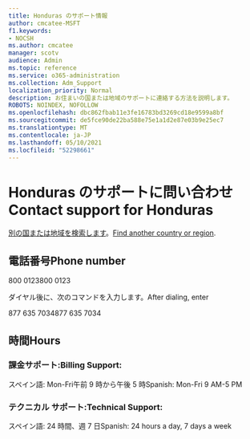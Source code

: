 ```yaml
---
title: Honduras のサポート情報
author: cmcatee-MSFT
f1.keywords:
- NOCSH
ms.author: cmcatee
manager: scotv
audience: Admin
ms.topic: reference
ms.service: o365-administration
ms.collection: Adm_Support
localization_priority: Normal
description: お住まいの国または地域のサポートに連絡する方法を説明します。
ROBOTS: NOINDEX, NOFOLLOW
ms.openlocfilehash: dbc862fbab11e3fe16783bd3269cd18e9599a8bf
ms.sourcegitcommit: de5fce90de22ba588e75e1a1d2e87e03b9e25ec7
ms.translationtype: MT
ms.contentlocale: ja-JP
ms.lasthandoff: 05/10/2021
ms.locfileid: "52298661"
---
```

# <a name="contact-support-for-honduras"></a><span data-ttu-id="bfc4e-103">Honduras のサポートに問い合わせ</span><span class="sxs-lookup"><span data-stu-id="bfc4e-103">Contact support for Honduras</span></span>

<span data-ttu-id="bfc4e-104">[別の国または地域を検索します](../../business-video/get-help-support.md)。</span><span class="sxs-lookup"><span data-stu-id="bfc4e-104">[Find another country or region](../../business-video/get-help-support.md).</span></span>

## <a name="phone-number"></a><span data-ttu-id="bfc4e-105">電話番号</span><span class="sxs-lookup"><span data-stu-id="bfc4e-105">Phone number</span></span>
<span data-ttu-id="bfc4e-106">800 0123</span><span class="sxs-lookup"><span data-stu-id="bfc4e-106">800 0123</span></span>

<span data-ttu-id="bfc4e-107">ダイヤル後に、次のコマンドを入力します。</span><span class="sxs-lookup"><span data-stu-id="bfc4e-107">After dialing, enter</span></span>

<span data-ttu-id="bfc4e-108">877 635 7034</span><span class="sxs-lookup"><span data-stu-id="bfc4e-108">877 635 7034</span></span>

## <a name="hours"></a><span data-ttu-id="bfc4e-109">時間</span><span class="sxs-lookup"><span data-stu-id="bfc4e-109">Hours</span></span>
### <a name="billing-support"></a><span data-ttu-id="bfc4e-110">課金サポート:</span><span class="sxs-lookup"><span data-stu-id="bfc4e-110">Billing Support:</span></span>

<span data-ttu-id="bfc4e-111">スペイン語: Mon-Fri午前 9 時から午後 5 時</span><span class="sxs-lookup"><span data-stu-id="bfc4e-111">Spanish: Mon-Fri 9 AM-5 PM</span></span>

### <a name="technical-support"></a><span data-ttu-id="bfc4e-112">テクニカル サポート:</span><span class="sxs-lookup"><span data-stu-id="bfc4e-112">Technical Support:</span></span>

<span data-ttu-id="bfc4e-113">スペイン語: 24 時間、週 7 日</span><span class="sxs-lookup"><span data-stu-id="bfc4e-113">Spanish: 24 hours a day, 7 days a week</span></span>
